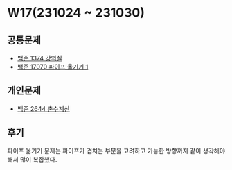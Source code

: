 # W17(231024 ~ 231030)

## 공통문제
- [백준 1374 강의실](https://www.acmicpc.net/problem/1374)
- [백준 17070 파이프 옮기기 1](https://www.acmicpc.net/problem/17070)

## 개인문제
- [백준 2644 촌수계산](https://www.acmicpc.net/problem/2644)

## 후기
파이프 옮기기 문제는 파이프가 겹치는 부분을 고려하고 가능한 방향까지 같이 생각해야 해서 많이 복잡했다.
